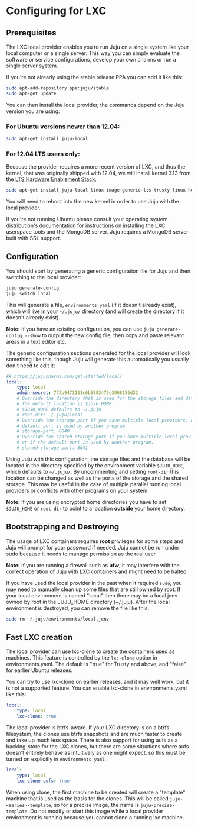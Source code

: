 # Configuring for LXC

## Prerequisites

The LXC local provider enables you to run Juju on a single system like your
local computer or a single server. This way you can simply evaluate the
software or service configurations, develop your own charms or run a single
server system.

If you're not already using the stable release PPA you can add it like this:

```bash
sudo apt-add-repository ppa:juju/stable
sudo apt-get update
```

You can then install the local provider, the commands depend on the Juju version
you are using:

### For Ubuntu versions newer than 12.04:

```bash
sudo apt-get install juju-local
```

### For 12.04 LTS users only:

Because the provider requires a more recent version of LXC, and thus the kernel,
that was originally shipped with 12.04, we will install kernel 3.13 from the
[LTS Hardware Enablement Stack](https://wiki.ubuntu.com/Kernel/LTSEnablementStack):

```bash
sudo apt-get install juju-local linux-image-generic-lts-trusty linux-headers-generic-lts-trusty
```

You will need to reboot into the new kernel in order to use Juju with the local
provider.

If you're not running Ubuntu please consult your operating system distribution's
documentation for instructions on installing the LXC userspace tools and the
MongoDB server. Juju requires a MongoDB server built with SSL support.

## Configuration

You should start by generating a generic configuration file for Juju and then
switching to the local provider:

```bash
juju generate-config
juju switch local
```

This will generate a file, `environments.yaml` (if it doesn't already exist),
which will live in your `~/.juju/` directory (and will create the directory if
it doesn't already exist).

**Note:** If you have an existing configuration, you can use
`juju generate-config --show` to output the new config file, then copy and
paste relevant areas in a text editor etc.

The generic configuration sections generated for the local provider will look
something like this, though Juju will generate this automatically you usually
don't need to edit it:

```yaml
## https://jujucharms.com/get-started/local/
local:
    type: local
    admin-secret: 772b9471131c6b5883475e3908156d32
    # Override the directory that is used for the storage files and database.
    # The default location is $JUJU_HOME.
    # $JUJU_HOME defaults to ~/.juju
    # root-dir: ~/.juju/local
    # Override the storage port if you have multiple local providers, or if the
    # default port is used by another program.
    # storage-port: 8040
    # Override the shared storage port if you have multiple local providers,
    # or if the default port is used by another program.
    # shared-storage-port: 8041
```

Using Juju with this configuration, the storage files and the database will be
located in the directory specified by the environment variable `$JUJU_HOME`,
which defaults to `~/.juju/`. By uncommenting and setting `root-dir` this
location can be changed as well as the ports of the storage and the shared
storage. This may be useful in the case of multiple parallel running local
providers or conflicts with other programs on your system.

**Note:** If you are using encrypted home directories you have to set
`$JUJU_HOME` or `root-dir` to point to a location **outside** your home
directory.


## Bootstrapping and Destroying

The usage of LXC containers requires **root** privileges for some steps and
Juju will prompt for your password if needed. Juju cannot be run under sudo
because it needs to manage permission as the real user.

**Note:** If you are running a firewall such as **ufw**, it may interfere with
the correct operation of Juju with LXC containers and might need to be halted.

If you have used the local provider in the past when it required `sudo`, you may
need to manually clean up some files that are still owned by root. If your local
environment is named "local" then there may be a local.jenv owned by root in the
JUJU_HOME directory (~/.juju). After the local environment is destroyed, you can
remove the file like this:

```bash
sudo rm ~/.juju/environments/local.jenv
```

## Fast LXC creation

The local provider can use lxc-clone to create the containers used as machines.
This feature is controlled by the `lxc-clone` option in environments.yaml. The
default is "true" for Trusty and above, and "false" for earlier Ubuntu releases.

You can try to use lxc-clone on earlier releases, and it may well work, but it
is not a supported feature. You can enable lxc-clone in environments.yaml like
this:

```yaml
local:
    type: local
    lxc-clone: true
```

The local provider is btrfs-aware. If your LXC directory is on a btrfs
filesystem, the clones use btrfs snapshots and are much faster to create and
take up much less space. There is also support for using aufs as a
backing-store for the LXC clones, but there are some situations where aufs
doesn’t entirely behave as intuitively as one might expect, so this must be
turned on explicitly in `environments.yaml`.

```yaml
local:
    type: local
    lxc-clone-aufs: true
```

When using clone, the first machine to be created will create a "template"
machine that is used as the basis for the clones. This will be called
`juju-<series>-template`, so for a precise image, the name is
`juju-precise-template`. Do not modify or start this image while a local
provider environment is running because you cannot clone a running lxc machine.
